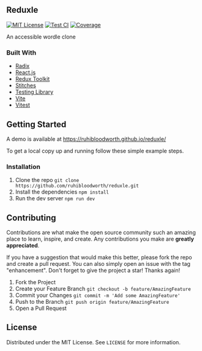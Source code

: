 ## Reduxle

[![MIT License][license-shield]][license-url]
[![Test CI][tests-shield]][tests-url]
[![Coverage][coverage-shield]][coverage-url]

An accessible wordle clone

### Built With

- [Radix](https://www.radix-ui.com/)
- [React.js](https://reactjs.org/)
- [Redux Toolkit](https://redux-toolkit.js.org/)
- [Stitches](https://stitches.dev/)
- [Testing Library](https://testing-library.com/)
- [Vite](https://vitejs.dev/)
- [Vitest](https://vitest.dev/)

## Getting Started

A demo is available at https://ruhibloodworth.github.io/reduxle/

To get a local copy up and running follow these simple example steps.

### Installation

1. Clone the repo `git clone https://github.com/ruhibloodworth/reduxle.git`
2. Install the dependencies `npm install`
3. Run the dev server `npm run dev`

## Contributing

Contributions are what make the open source community such an amazing place to learn, inspire, and create. Any contributions you make are **greatly appreciated**.

If you have a suggestion that would make this better, please fork the repo and create a pull request. You can also simply open an issue with the tag "enhancement".
Don't forget to give the project a star! Thanks again!

1. Fork the Project
2. Create your Feature Branch `git checkout -b feature/AmazingFeature`
3. Commit your Changes `git commit -m 'Add some AmazingFeature'`
4. Push to the Branch `git push origin feature/AmazingFeature`
5. Open a Pull Request

## License

Distributed under the MIT License. See `LICENSE` for more information.

[license-shield]: https://img.shields.io/github/license/ruhibloodworth/reduxle
[license-url]: https://github.com/ruhibloodworth/reduxle/blob/main/LICENSE
[coverage-shield]: https://img.shields.io/coveralls/github/ruhibloodworth/reduxle
[coverage-url]: https://coveralls.io/github/ruhibloodworth/reduxle
[tests-shield]: https://github.com/ruhibloodworth/reduxle/actions/workflows/node.js.yml/badge.svg
[tests-url]: https://github.com/ruhibloodworth/reduxle/actions/workflows/node.js.yml
